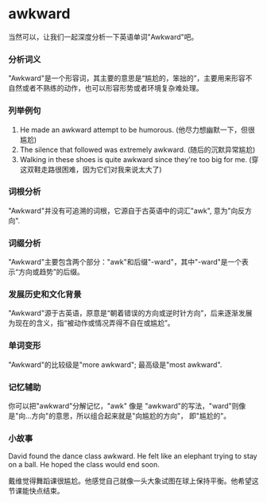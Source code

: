 # awkward

当然可以，让我们一起深度分析一下英语单词"Awkward"吧。

  

### 分析词义

  

"Awkward"是一个形容词，其主要的意思是“尴尬的，笨拙的”，主要用来形容不自然或者不熟练的动作，也可以形容形势或者环境复杂难处理。

  

### 列举例句

  

1.  He made an awkward attempt to be humorous. (他尽力想幽默一下，但很尴尬)
2.  The silence that followed was extremely awkward. (随后的沉默异常尴尬)
3.  Walking in these shoes is quite awkward since they're too big for me. (穿这双鞋走路很困难，因为它们对我来说太大了)

  

### 词根分析

  

"Awkward"并没有可追溯的词根，它源自于古英语中的词汇"awk", 意为"向反方向".

  

### 词缀分析

  

"Awkward"主要包含两个部分："awk"和后缀"-ward"，其中"-ward"是一个表示“方向或趋势”的后缀。

  

### 发展历史和文化背景

  

"Awkward"源于古英语，原意是“朝着错误的方向或逆时针方向”，后来逐渐发展为现在的含义，指“被动作或情况弄得不自在或尴尬”。

  

### 单词变形

  

"Awkward"的比较级是"more awkward"; 最高级是"most awkward".

  

### 记忆辅助

  

你可以把"awkward"分解记忆，"awk" 像是 "awkward"的写法，"ward"则像是"向...方向"的意思，所以组合起来就是"向尴尬的方向"， 即"尴尬的"。

  

### 小故事

  

David found the dance class awkward. He felt like an elephant trying to stay on a ball. He hoped the class would end soon.

  

戴维觉得舞蹈课很尴尬。他感觉自己就像一头大象试图在球上保持平衡。他希望这节课能快点结束。
